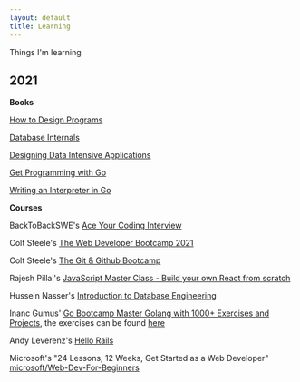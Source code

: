 ```yaml
---
layout: default
title: Learning
---
```


Things I'm learning

<h2>2021</h2>

**Books**

[How to Design Programs](https://htdp.org/2020-8-1/Book/index.html)

[Database Internals](https://www.databass.dev/)

[Designing Data Intensive Applications](https://dataintensive.net/)

[Get Programming with Go](https://www.oreilly.com/library/view/get-programming-with/9781617293092/)

[Writing an Interpreter in Go](https://interpreterbook.com/)

**Courses**

BackToBackSWE's [Ace Your Coding Interview](https://backtobackswe.com/)

Colt Steele's [The Web Developer Bootcamp 2021](https://www.udemy.com/course/the-web-developer-bootcamp/)

Colt Steele's [The Git & Github Bootcamp](https://www.udemy.com/course/git-and-github-bootcamp/)

Rajesh Pillai's [JavaScript Master Class - Build your own React from scratch](https://www.udemy.com/course/javascript-deep-dive-code-your-own-react-library/)

Hussein Nasser's [Introduction to Database Engineering](https://www.udemy.com/course/database-engines-crash-course/)

Inanc Gumus' [Go Bootcamp Master Golang with 1000+ Exercises and Projects](https://www.udemy.com/course/learn-go-the-complete-bootcamp-course-golang/), the exercises can be found [here](https://github.com/inancgumus/learngo)

Andy Leverenz's [Hello Rails](https://hellorails.io/)

Microsoft's "24 Lessons, 12 Weeks, Get Started as a Web Developer" [microsoft/Web-Dev-For-Beginners](https://github.com/microsoft/Web-Dev-For-Beginners)
